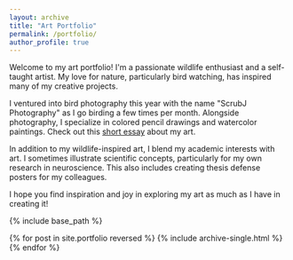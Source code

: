```yaml
---
layout: archive
title: "Art Portfolio"
permalink: /portfolio/
author_profile: true
---
```


Welcome to my art portfolio! I'm a passionate wildlife enthusiast and a self-taught artist. My love for nature, particularly bird watching, has inspired many of my creative projects. 

I ventured into bird photography this year with the name "ScrubJ Photography" as I go birding a few times per month. Alongside photography, I specialize in colored pencil drawings and watercolor paintings. Check out this [short essay](https://localnewspasadena.com/2024/autumn-and-the-swan-whisperer/) about my art.

In addition to my wildlife-inspired art, I blend my academic interests with art. I sometimes illustrate scientific concepts, particularly for my own research in neuroscience. This also includes creating thesis defense posters for my colleagues. 

I hope you find inspiration and joy in exploring my art as much as I have in creating it!

{% include base_path %}

{% for post in site.portfolio reversed %}
  {% include archive-single.html %}
{% endfor %}
